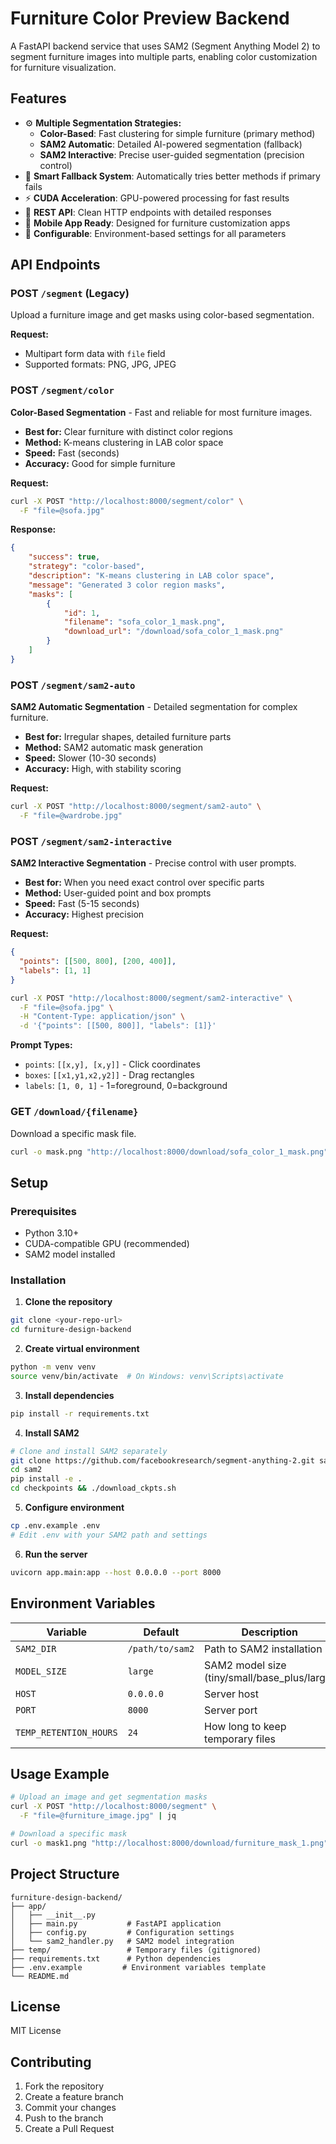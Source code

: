 # Furniture Color Preview Backend

A FastAPI backend service that uses SAM2 (Segment Anything Model 2) to segment furniture images into multiple parts, enabling color customization for furniture visualization.

## Features

- ⚙️ **Multiple Segmentation Strategies:**
  - **Color-Based**: Fast clustering for simple furniture (primary method)
  - **SAM2 Automatic**: Detailed AI-powered segmentation (fallback)
  - **SAM2 Interactive**: Precise user-guided segmentation (precision control)
- 🎯 **Smart Fallback System**: Automatically tries better methods if primary fails
- ⚡ **CUDA Acceleration**: GPU-powered processing for fast results
- 🚀 **REST API**: Clean HTTP endpoints with detailed responses
- 📱 **Mobile App Ready**: Designed for furniture customization apps
- 🔧 **Configurable**: Environment-based settings for all parameters

## API Endpoints

### POST `/segment` (Legacy)
Upload a furniture image and get masks using color-based segmentation.

**Request:**
- Multipart form data with `file` field
- Supported formats: PNG, JPG, JPEG

### POST `/segment/color`
**Color-Based Segmentation** - Fast and reliable for most furniture images.

- **Best for:** Clear furniture with distinct color regions
- **Method:** K-means clustering in LAB color space
- **Speed:** Fast (seconds)
- **Accuracy:** Good for simple furniture

**Request:**
```bash
curl -X POST "http://localhost:8000/segment/color" \
  -F "file=@sofa.jpg"
```

**Response:**
```json
{
    "success": true,
    "strategy": "color-based",
    "description": "K-means clustering in LAB color space",
    "message": "Generated 3 color region masks",
    "masks": [
        {
            "id": 1,
            "filename": "sofa_color_1_mask.png",
            "download_url": "/download/sofa_color_1_mask.png"
        }
    ]
}
```

### POST `/segment/sam2-auto`
**SAM2 Automatic Segmentation** - Detailed segmentation for complex furniture.

- **Best for:** Irregular shapes, detailed furniture parts
- **Method:** SAM2 automatic mask generation
- **Speed:** Slower (10-30 seconds)
- **Accuracy:** High, with stability scoring

**Request:**
```bash
curl -X POST "http://localhost:8000/segment/sam2-auto" \
  -F "file=@wardrobe.jpg"
```

### POST `/segment/sam2-interactive`
**SAM2 Interactive Segmentation** - Precise control with user prompts.

- **Best for:** When you need exact control over specific parts
- **Method:** User-guided point and box prompts
- **Speed:** Fast (5-15 seconds)
- **Accuracy:** Highest precision

**Request:**
```json
{
  "points": [[500, 800], [200, 400]],
  "labels": [1, 1]
}
```

```bash
curl -X POST "http://localhost:8000/segment/sam2-interactive" \
  -F "file=@sofa.jpg" \
  -H "Content-Type: application/json" \
  -d '{"points": [[500, 800]], "labels": [1]}'
```

**Prompt Types:**
- `points`: `[[x,y], [x,y]]` - Click coordinates
- `boxes`: `[[x1,y1,x2,y2]]` - Drag rectangles
- `labels`: `[1, 0, 1]` - 1=foreground, 0=background

### GET `/download/{filename}`
Download a specific mask file.

```bash
curl -o mask.png "http://localhost:8000/download/sofa_color_1_mask.png"
```

## Setup

### Prerequisites
- Python 3.10+
- CUDA-compatible GPU (recommended)
- SAM2 model installed

### Installation

1. **Clone the repository**
```bash
git clone <your-repo-url>
cd furniture-design-backend
```

2. **Create virtual environment**
```bash
python -m venv venv
source venv/bin/activate  # On Windows: venv\Scripts\activate
```

3. **Install dependencies**
```bash
pip install -r requirements.txt
```

4. **Install SAM2**
```bash
# Clone and install SAM2 separately
git clone https://github.com/facebookresearch/segment-anything-2.git sam2
cd sam2
pip install -e .
cd checkpoints && ./download_ckpts.sh
```

5. **Configure environment**
```bash
cp .env.example .env
# Edit .env with your SAM2 path and settings
```

6. **Run the server**
```bash
uvicorn app.main:app --host 0.0.0.0 --port 8000
```

## Environment Variables

| Variable | Default | Description |
|----------|---------|-------------|
| `SAM2_DIR` | `/path/to/sam2` | Path to SAM2 installation |
| `MODEL_SIZE` | `large` | SAM2 model size (tiny/small/base_plus/large) |
| `HOST` | `0.0.0.0` | Server host |
| `PORT` | `8000` | Server port |
| `TEMP_RETENTION_HOURS` | `24` | How long to keep temporary files |

## Usage Example

```bash
# Upload an image and get segmentation masks
curl -X POST "http://localhost:8000/segment" \
  -F "file=@furniture_image.jpg" | jq

# Download a specific mask
curl -o mask1.png "http://localhost:8000/download/furniture_mask_1.png"
```

## Project Structure

```
furniture-design-backend/
├── app/
│   ├── __init__.py
│   ├── main.py           # FastAPI application
│   ├── config.py         # Configuration settings
│   └── sam2_handler.py   # SAM2 model integration
├── temp/                 # Temporary files (gitignored)
├── requirements.txt      # Python dependencies
├── .env.example         # Environment variables template
└── README.md
```

## License

MIT License

## Contributing

1. Fork the repository
2. Create a feature branch
3. Commit your changes
4. Push to the branch
5. Create a Pull Request
